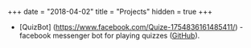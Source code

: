 +++
date = "2018-04-02"
title = "Projects"
hidden = true
+++

- [QuizBot] (https://www.facebook.com/Quize-1754836161485411/) - facebook messenger bot for playing quizzes ([GitHub](https://github.com/ODushyn/fb-quiz-bot)). 